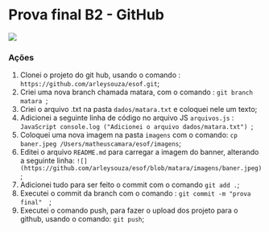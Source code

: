 # Prova final B2 - GitHub

![](https://github.com/arleysouza/esof/blob/matara/imagens/baner.jpeg)

### Ações

1. Clonei o projeto do git hub, usando o comando : `https://github.com/arleysouza/esof.git`;
3. Criei uma nova branch chamada matara, com o comando : `git branch matara `;
4. Criei o arquivo .txt na pasta `dados/matara.txt` e coloquei nele um texto;
5. Adicionei a seguinte linha de código no arquivo JS `arquivos.js` :
```JavaScript console.log ("Adicionei o arquivo dados/matara.txt") ```;
6. Coloquei uma nova imagem na pasta `imagens` com o comando: `cp baner.jpeg /Users/matheuscamara/esof/imagens`;
7. Editei o arquivo `README.md` para carregar a imagem do banner, alterando a seguinte linha: `![](https://github.com/arleysouza/esof/blob/matara/imagens/baner.jpeg)`;
8. Adicionei tudo para ser feito o commit com o comando `git add .`;
9. Executei o commit da branch com o comando : `git commit -m "prova final"  `;
10. Executei o comando push, para fazer o upload dos projeto para o github, usando o comando: `git push`;

